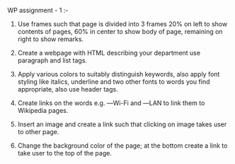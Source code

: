 WP assignment - 1 :- 

1.	Use frames such that page is divided into 3 frames 20% on left to show contents of pages, 60% in center to show body of page, remaining on right to show remarks.

2.	Create a webpage with HTML describing your department use paragraph and list tags.

3.	Apply various colors to suitably distinguish keywords, also apply font styling like italics, underline and two other fonts to words you find appropriate, also use header tags.

4.	Create links on the words e.g. ―Wi-Fi and ―LAN to link them to Wikipedia pages.

5.	Insert an image and create a link such that clicking on image takes user to other page.

6.	Change the background color of the page; at the bottom create a link to take user to the top of the page.   
